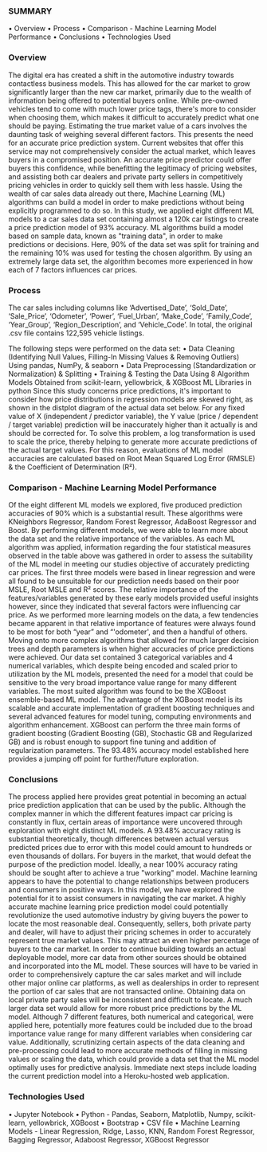### SUMMARY
•	Overview
•	Process
•	Comparison - Machine Learning Model Performance
•	Conclusions
•	Technologies Used
 
### Overview
The digital era has created a shift in the automotive industry towards contactless business models. This has allowed for the car market to grow significantly larger than the new car market, primarily due to the wealth of information being offered to potential buyers online. While pre-owned vehicles tend to come with much lower price tags, there's more to consider when choosing them, which makes it difficult to accurately predict what one should be paying.
Estimating the true market value of a cars involves the daunting task of weighing several different factors. This presents the need for an accurate price prediction system. Current websites that offer this service may not comprehensively consider the actual market, which leaves buyers in a compromised position. An accurate price predictor could offer buyers this confidence, while benefitting the legitimacy of pricing websites, and assisting both car dealers and private party sellers in competitively pricing vehicles in order to quickly sell them with less hassle.
Using the wealth of car sales data already out there, Machine Learning (ML) algorithms can build a model in order to make predictions without being explicitly programmed to do so. In this study, we applied eight different ML models to a car sales data set containing almost a 120k car listings to create a price prediction model of 93% accuracy.
ML algorithms build a model based on sample data, known as "training data", in order to make predictions or decisions. Here, 90% of the data set was split for training and the remaining 10% was used for testing the chosen algorithm. By using an extremely large data set, the algorithm becomes more experienced in how each of 7 factors influences car prices.
 
### Process
The car sales including columns like ‘Advertised_Date’, ‘Sold_Date’, ‘Sale_Price’, ‘Odometer’, ‘Power’, ‘Fuel_Urban’, ‘Make_Code’, ‘Family_Code’, ‘Year_Group’, ‘Region_Description’, and ‘Vehicle_Code’. In total, the original .csv file contains 122,595 vehicle listings. 
 
The following steps were performed on the data set:
•	Data Cleaning (Identifying Null Values, Filling-In Missing Values & Removing Outliers) Using pandas, NumPy, & seaborn
•	Data Preprocessing (Standardization or Normalization) & Splitting
•	Training & Testing the Data Using 8 Algorithm Models Obtained from scikit-learn, yellowbrick, & XGBoost ML Libraries in python
Since this study concerns price predictions, it's important to consider how price distributions in regression models are skewed right, as shown in the distplot diagram of the actual data set below. For any fixed value of X (independent / predictor variable), the Y value (price / dependent / target variable) prediction will be inaccurately higher than it actually is and should be corrected for. To solve this problem, a log transformation is used to scale the price, thereby helping to generate more accurate predictions of the actual target values. For this reason, evaluations of ML model accuracies are calculated based on Root Mean Squared Log Error (RMSLE) & the Coefficient of Determination (R²).
 
### Comparison - Machine Learning Model Performance

Of the eight different ML models we explored, five produced prediction accuracies of 90% which is a substantial result. These algorithms were KNeighbors Regressor, Random Forest Regressor, AdaBoost Regressor and Boost. By performing different models, we were able to learn more about the data set and the relative importance of the variables. As each ML algorithm was applied, information regarding the four statistical measures observed in the table above was gathered in order to assess the suitability of the ML model in meeting our studies objective of accurately predicting car prices.
The first three models were based in linear regression and were all found to be unsuitable for our prediction needs based on their poor MSLE, Root MSLE and R² scores. The relative importance of the features/variables generated by these early models provided useful insights however, since they indicated that several factors were influencing car price. As we performed more learning models on the data, a few tendencies became apparent in that relative importance of features were always found to be most for both “year” and “'odometer', and then a handful of others.
Moving onto more complex algorithms that allowed for much larger decision trees and depth parameters is when higher accuracies of price predictions were achieved. Our data set contained 3 categorical variables and 4 numerical variables, which despite being encoded and scaled prior to utilization by the ML models, presented the need for a model that could be sensitive to the very broad importance value range for many different variables.
The most suited algorithm was found to be the XGBoost ensemble-based ML model. The advantage of the XGBoost model is its scalable and accurate implementation of gradient boosting techniques and several advanced features for model tuning, computing environments and algorithm enhancement. XGBoost can perform the three main forms of gradient boosting (Gradient Boosting (GB), Stochastic GB and Regularized GB) and is robust enough to support fine tuning and addition of regularization parameters. The 93.48% accuracy model established here provides a jumping off point for further/future exploration.
 
### Conclusions
The process applied here provides great potential in becoming an actual price prediction application that can be used by the public. Although the complex manner in which the different features impact car pricing is constantly in flux, certain areas of importance were uncovered through exploration with eight distinct ML models. A 93.48% accuracy rating is substantial theoretically, though differences between actual versus predicted prices due to error with this model could amount to hundreds or even thousands of dollars. For buyers in the market, that would defeat the purpose of the prediction model. Ideally, a near 100% accuracy rating should be sought after to achieve a true "working" model.
Machine learning appears to have the potential to change relationships between producers and consumers in positive ways. In this model, we have explored the potential for it to assist consumers in navigating the car market. A highly accurate machine learning price prediction model could potentially revolutionize the used automotive industry by giving buyers the power to locate the most reasonable deal. Consequently, sellers, both private party and dealer, will have to adjust their pricing schemes in order to accurately represent true market values. This may attract an even higher percentage of buyers to the car market. 
In order to continue building towards an actual deployable model, more car data from other sources should be obtained and incorporated into the ML model. These sources will have to be varied in order to comprehensively capture the car sales market and will include other major online car platforms, as well as dealerships in order to represent the portion of car sales that are not transacted online. Obtaining data on local private party sales will be inconsistent and difficult to locate. A much larger data set would allow for more robust price predictions by the ML model. Although 7 different features, both numerical and categorical, were applied here, potentially more features could be included due to the broad importance value range for many different variables when considering car value.
Additionally, scrutinizing certain aspects of the data cleaning and pre-processing could lead to more accurate methods of filling in missing values or scaling the data, which could provide a data set that the ML model optimally uses for predictive analysis. Immediate next steps include loading the current prediction model into a Heroku-hosted web application.

### Technologies Used
•	Jupyter Notebook
•	Python - Pandas, Seaborn, Matplotlib, Numpy, scikit-learn, yellowbrick, XGBoost
•	Bootstrap
•	CSV file
•	Machine Learning Models - Linear Regression, Ridge, Lasso, KNN, Random Forest Regressor, Bagging Regressor, Adaboost Regressor, XGBoost Regressor



